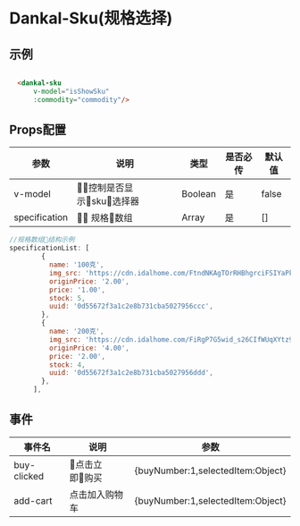 # Dankal-Sku(规格选择)
## 示例

```html 

  <dankal-sku
      v-model="isShowSku"
      :commodity="commodity"/>

```
## Props配置

|  参数 |  说明 |  类型	 |  是否必传	 |  默认值 |
|---|---|---|---|---|
|  v-model | 控制是否显示sku选择器  |  Boolean |  是 |  false |
|  specification |  规格数组 |  Array |  是 |  [] |

```javascript 
//规格数组结构示例
specificationList: [
        {
          name: '100克',
          img_src: 'https://cdn.idalhome.com/FtndNKAgTOrRHBhgrciFSIYaPkzR',
          originPrice: '2.00',
          price: '1.00',
          stock: 5,
          uuid: '0d55672f3a1c2e8b731cba5027956ccc',
        },
        {
          name: '200克',
          img_src: 'https://cdn.idalhome.com/FiRgP7G5wid_s26CIfWUqXYtz9gJ',
          originPrice: '4.00',
          price: '2.00',
          stock: 4,
          uuid: '0d55672f3a1c2e8b731cba5027956ddd',
        },
      ],

```
## 事件

|事件名|说明|参数| 
|---|---|---|
| buy-clicked  | 点击立即购买  | {buyNumber:1,selectedItem:Object}  | 
| add-cart | 点击加入购物车 | {buyNumber:1,selectedItem:Object}
